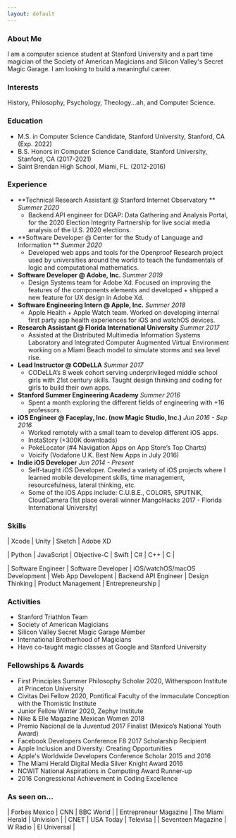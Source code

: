 ```yaml
---
layout: default
---
```


### About Me

I am a computer science student at Stanford University and a part time magician of the Society of American Magicians and Silicon Valley's Secret Magic Garage. I am looking to build a meaningful career.

### Interests 

History, Philosophy, Psychology, Theology...ah, and Computer Science.

### Education

*   M.S. in Computer Science Candidate, Stanford University, Stanford, CA (Exp. 2022)
*   B.S. Honors in Computer Science Candidate, Stanford University, Stanford, CA (2017-2021)
*   Saint Brendan High School, Miami, FL. (2012-2016)

### Experience 
- **Technical Research Assistant @ Stanford Internet Observatory ** *Summer 2020*
    - Backend API engineer for DGAP: Data Gathering and Analysis Portal, for the 2020 Election Integrity Partnership for live social media analysis of the U.S. 2020 elections.
- **Software Developer @ Center for the Study of Language and Information ** *Summer 2020*
    - Developed web apps and tools for the Openproof Research project used by universities around the world to teach the fundamentals of logic and computational mathematics.
- **Software Developer @ Adobe, Inc.** *Summer 2019*
    - Design Systems team for Adobe Xd. Focused on improving the features of the components elements and developed + shipped a new feature for UX design in Adobe Xd. 
- **Software Engineering Intern @ Apple, Inc.** *Summer 2018*
    - Apple Health + Apple Watch team. Worked on developing internal first party app health experiences for iOS and watchOS devices.
- **Research Assistant @ Florida International University** *Summer 2017*
    - Assisted at the Distributed Multimedia Information Systems Laboratory and Integrated Computer Augmented Virtual Environment working on a Miami Beach model to simulate storms and sea level rise.
- **Lead Instructor @ CODeLLA** *Summer 2017*
    - CODeLLA’s 8 week cohort serving underprivileged middle school girls with 21st century skills. Taught design thinking and coding for girls to build their own apps.
- **Stanford Summer Engineering Academy** *Summer 2016*
    - Spent a month exploring the different fields of engineering with +16 professors.
- **iOS Engineer @ Faceplay, Inc. (now Magic Studio, Inc.)** *Jun 2016 - Sep 2016*
    - Worked remotely with a small team to develop different iOS apps.
    - InstaStory (+300K downloads)
    - PokéLocator (#4 Navigation Apps on App Store’s Top Charts)
    - Voicify (Vodafone U.K. Best New Apps in July 2016)
- **Indie iOS Developer** *Jun 2014 - Present*
    - Self-taught iOS Developer. Created a variety of iOS projects where I learned mobile development skills, time management, resourcefulness, lateral thinking, etc.
    - Some of the iOS Apps include: C.U.B.E., COLOR5, SPUTNIK, CloudCamera (1st place overall winner MangoHacks 2017 - Florida International University)


### Skills

 | Xcode |  Unity | Sketch | Adobe XD

| Python | JavaScript | Objective-C |  Swift | C# | C++ | C |

| Software Engineer | Software Developer | iOS/watchOS/macOS Development | Web App Developent | Backend API Engineer | Design Thinking | Product Management | Entrepreneurship |

### Activities

- Stanford Triathlon Team 
- Society of American Magicians  
- Silicon Valley Secret Magic Garage Member 
- International Brotherhood of Magicians 
- Have co-taught magic classes at Google and Stanford University 

### Fellowships & Awards
* First Principles Summer Philosophy Scholar 2020, Witherspoon Institute at Princeton University
* Civitas Dei Fellow 2020, Pontifical Faculty of the Immaculate Conception with the Thomistic Institute
* Junior Fellow Winter 2020, Zephyr Institute
* Nike & Elle Magazine Mexican Women 2018
* Premio Nacional de la Juventud 2017 Finalist (Mexico’s National Youth Award)
* Facebook Developers Conference F8 2017 Scholarship Recipient
* Apple Inclusion and Diversity: Creating Opportunities
* Apple's Worldwide Developers Conference Scholar 2015 and 2016
* The Miami Herald Digital Media Silver Knight Award 2016
* NCWIT National Aspirations in Computing Award Runner-up 
* 2016 Congressional Achievement in Coding Excellence

### As seen on...

| Forbes Mexico | CNN | BBC World | 
| Entrepreneur Magazine | The Miami Herald | Univision | 
| CNET | USA Today | Televisa | 
| Seventeen Magazine | W Radio | El Universal |
